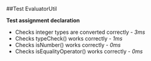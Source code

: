 ##Test EvaluatorUtil

**Test assignment declaration**
- Checks integer types are converted correctly - *3ms* 
- Checks typeCheck() works correctly - *1ms* 
- Checks isNumber() works correctly - *0ms* 
- Checks isEqualityOperator() works correctly - *0ms* 


